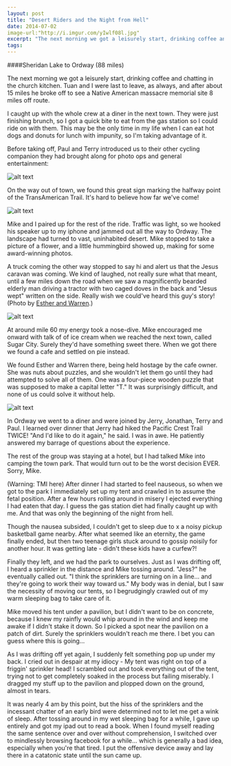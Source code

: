 ```yaml
---
layout: post
title: "Desert Riders and the Night from Hell"
date: 2014-07-02
image-url:"http://i.imgur.com/yIwlf08l.jpg"
excerpt: "The next morning we got a leisurely start, drinking coffee and chatting in the church kitchen. Tuan and I were last to leave, as always, and after about 15 miles he broke off to see a Native American massacre memorial site 8 miles off route. I caught up with the whole crew at a diner in the next town. They were just finishing brunch, so I got a quick bite to eat from the gas station so I could ride on with them. This may be the only time in my life when I can eat hot dogs and donuts for lunch with impunity, so I'm taking advantage of it. "
tags:
---
```

####Sheridan Lake to Ordway (88 miles)

The next morning we got a leisurely start, drinking coffee and chatting in the church kitchen. Tuan and I were last to leave, as always, and after about 15 miles he broke off to see a Native American massacre memorial site 8 miles off route. 

I caught up with the whole crew at a diner in the next town. They were just finishing brunch, so I got a quick bite to eat from the gas station so I could ride on with them. This may be the only time in my life when I can eat hot dogs and donuts for lunch with impunity, so I'm taking advantage of it. 

Before taking off, Paul and Terry introduced us to their other cycling companion they had brought along for photo ops and general entertainment:

![alt text](http://i.imgur.com/YsxBzRel.jpg "The third British cyclist")

On the way out of town, we found this great sign marking the halfway point of the TransAmerican Trail. It's hard to believe how far we've come!

![alt text](http://i.imgur.com/CWq202Sl.jpg "Halfway on the TransAmerican Trail")

Mike and I paired up for the rest of the ride. Traffic was light, so we hooked his speaker up to my iphone and jammed out all the way to Ordway. The landscape had turned to vast, uninhabited desert. Mike stopped to take a picture of a flower, and a little hummingbird showed up, making for some award-winning photos.

A truck coming the other way stopped to say hi and alert us that the Jesus caravan was coming. We kind of laughed, not really sure what that meant, until a few miles down the road when we saw a magnificently bearded elderly man driving a tractor with two caged doves in the back and "Jesus wept" written on the side. Really wish we could've heard this guy's story! (Photo by [Esther and Warren](http://estherwarren.blogspot.com/).)

![alt text](http://i.imgur.com/A5xMAYol.jpg "Jesus wept")

At around mile 60 my energy took a nose-dive. Mike encouraged me onward with talk of of ice cream when we reached the next town, called Sugar City. Surely they'd have something sweet there. When we got there we found a cafe and settled on pie instead. 

We found Esther and Warren there, being held hostage by the cafe owner. She was nuts about puzzles, and she wouldn't let them go until they had attempted to solve all of them. One was a four-piece wooden puzzle that was supposed to make a capital letter "T." It was surprisingly difficult, and none of us could solve it without help.

![alt text](http://i.imgur.com/WvcY2Nil.jpg "Esther and Warren in Sugar City")

In Ordway we went to a diner and were joined by Jerry, Jonathan, Terry and Paul. I learned over dinner that Jerry had hiked the Pacific Crest Trail TWICE! "And I'd like to do it again," he said. I was in awe. He patiently answered my barrage of questions about the experience.

The rest of the group was staying at a hotel, but I had talked Mike into camping the town park. That would turn out to be the worst decision EVER. Sorry, Mike.

(Warning: TMI here) After dinner I had started to feel nauseous, so when we got to the park I immediately set up my tent and crawled in to assume the fetal position. After a few hours rolling around in misery I ejected everything I had eaten that day. I guess the gas station diet had finally caught up with me. And that was only the beginning of the night from hell. 

Though the nausea subsided, I couldn't get to sleep due to x   a noisy pickup basketball game nearby. After what seemed like an eternity, the game finally ended, but then two teenage girls stuck around to gossip noisily for another hour. It was getting late - didn't these kids have a curfew?! 

Finally they left, and we had the park to ourselves. Just as I was drifting off, I heard a sprinkler in the distance and Mike tossing around. "Jess?" he eventually called out. "I think the sprinklers are turning on in a line... and they're going to work their way toward us." My body was in denial, but I saw the necessity of moving our tents, so I begrudgingly crawled out of my warm sleeping bag to take care of it. 

Mike moved his tent under a pavilion, but I didn't want to be on concrete, because I knew my rainfly would whip around in the wind and keep me awake if I didn't stake it down. So I picked a spot near the pavilion on a patch of dirt. Surely the sprinklers wouldn't reach me there. I bet you can guess where this is going...

As I was drifting off yet again, I suddenly felt something pop up under my back. I cried out in despair at my idiocy - My tent was right on top of a friggin' sprinkler head! I scrambled out and took everything out of the tent, trying not to get completely soaked in the process but failing miserably. I dragged my stuff up to the pavilion and plopped down on the ground, almost in tears. 

It was nearly 4 am by this point, but the hiss of the sprinklers and the incessant chatter of an early bird were determined not to let me get a wink of sleep. After tossing around in my wet sleeping bag for a while, I gave up entirely and got my ipad out to read a book. When I found myself reading the same sentence over and over without comprehension, I switched over to mindlessly browsing facebook for a while... which is generally a bad idea, especially when you're that tired. I put the offensive device away and lay there in a catatonic state until the sun came up.
